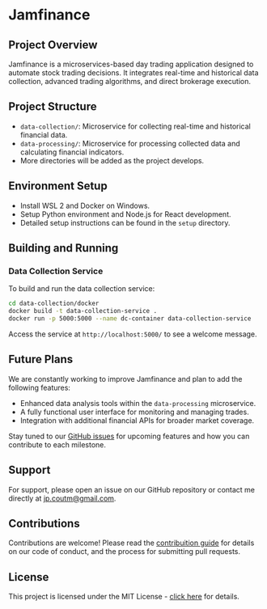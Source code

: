 # Jamfinance

## Project Overview
Jamfinance is a microservices-based day trading application designed to automate stock trading decisions. It integrates real-time and historical data collection, advanced trading algorithms, and direct brokerage execution.

## Project Structure
- `data-collection/`: Microservice for collecting real-time and historical financial data.
- `data-processing/`: Microservice for processing collected data and calculating financial indicators.
- More directories will be added as the project develops.

## Environment Setup
- Install WSL 2 and Docker on Windows.
- Setup Python environment and Node.js for React development.
- Detailed setup instructions can be found in the `setup` directory.

## Building and Running
### Data Collection Service
To build and run the data collection service:
```bash
cd data-collection/docker
docker build -t data-collection-service .
docker run -p 5000:5000 --name dc-container data-collection-service
```

Access the service at `http://localhost:5000/` to see a welcome message.

## Future Plans
We are constantly working to improve Jamfinance and plan to add the following features:
- Enhanced data analysis tools within the `data-processing` microservice.
- A fully functional user interface for monitoring and managing trades.
- Integration with additional financial APIs for broader market coverage.

Stay tuned to our [GitHub issues](https://github.com/jampamatos/jamfinance/issues) for upcoming features and how you can contribute to each milestone.

## Support
For support, please open an issue on our GitHub repository or contact me directly at [jp.coutm@gmail.com](mailto:jp.coutm@gmail.com).

## Contributions
Contributions are welcome! Please read the [contribuition guide](docs/CONTRIBUTING.md) for details on our code of conduct, and the process for submitting pull requests.

## License
This project is licensed under the MIT License - [click here](docs/LICENSE.md) for details.